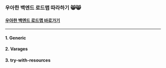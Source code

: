 ### 우아한 백엔드 로드맵 따라하기 😸😸

#### [우아한 백엔드 로드맵 바로가기](https://github.com/woowacourse/back-end-roadmap)
--- 
#### 1. Generic
#### 2. Varages
#### 3. try-with-resources